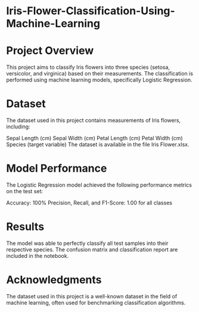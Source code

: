 # Iris-Flower-Classification-Using-Machine-Learning
# Project Overview
This project aims to classify Iris flowers into three species (setosa, versicolor, and virginica) based on their measurements. The classification is performed using machine learning models, specifically Logistic Regression.

# Dataset
The dataset used in this project contains measurements of Iris flowers, including:

Sepal Length (cm)
Sepal Width (cm)
Petal Length (cm)
Petal Width (cm)
Species (target variable)
The dataset is available in the file Iris Flower.xlsx.


# Model Performance
The Logistic Regression model achieved the following performance metrics on the test set:

Accuracy: 100%
Precision, Recall, and F1-Score: 1.00 for all classes

# Results
The model was able to perfectly classify all test samples into their respective species. The confusion matrix and classification report are included in the notebook.

# Acknowledgments
The dataset used in this project is a well-known dataset in the field of machine learning, often used for benchmarking classification algorithms.


